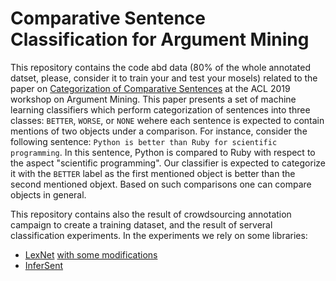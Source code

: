 # Comparative Sentence Classification for Argument Mining

This repository contains the code abd data (80% of the whole annotated datset, please, consider it to train your and test your mosels) related to the paper on [Categorization of Comparative Sentences](https://arxiv.org/abs/1809.06152) at the ACL 2019 workshop on Argument Mining. This paper presents a set of machine learning classifiers which perform categorization of sentences into three classes: ``BETTER``, ``WORSE``, or ``NONE`` wehere each sentence is expected to contain mentions of two objects under a comparison. For instance, consider the following sentence: 
``Python is better than Ruby for scientific programming``. In this sentence, Python is compared to Ruby with respect to the aspect "scientific programming". Our classifier is expected to categorize it with the ``BETTER`` label as the first mentioned object is better than the second mentioned objext. Based on such comparisons one can compare objects in general. 

This repository contains also the result of crowdsourcing annotation campaign to create a training dataset, and the result of serveral classification experiments. In the experiments we rely on some libraries:

* [LexNet](https://github.com/vered1986/LexNET) [with some modifications](https://github.com/ablx/LexNET)
* [InferSent](https://github.com/facebookresearch/InferSent)
